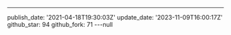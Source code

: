 ---
publish_date: '2021-04-18T19:30:03Z'
update_date: '2023-11-09T16:00:17Z'
github_star: 94
github_fork: 71
---null